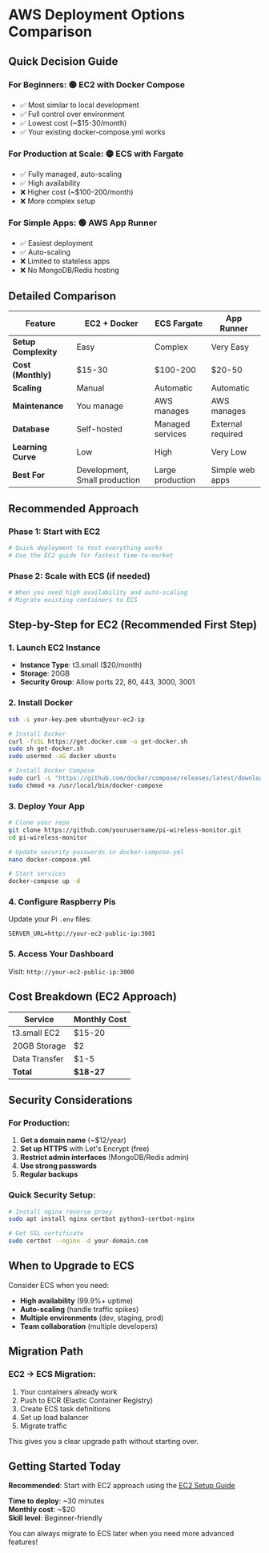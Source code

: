 # AWS Deployment Options Comparison

## Quick Decision Guide

### For Beginners: 🟢 **EC2 with Docker Compose**
- ✅ Most similar to local development
- ✅ Full control over environment  
- ✅ Lowest cost (~$15-30/month)
- ✅ Your existing docker-compose.yml works

### For Production at Scale: 🟡 **ECS with Fargate**
- ✅ Fully managed, auto-scaling
- ✅ High availability
- ❌ Higher cost (~$100-200/month)
- ❌ More complex setup

### For Simple Apps: 🟢 **AWS App Runner**
- ✅ Easiest deployment
- ✅ Auto-scaling
- ❌ Limited to stateless apps
- ❌ No MongoDB/Redis hosting

## Detailed Comparison

| Feature | EC2 + Docker | ECS Fargate | App Runner |
|---------|--------------|-------------|------------|
| **Setup Complexity** | Easy | Complex | Very Easy |
| **Cost (Monthly)** | $15-30 | $100-200 | $20-50 |
| **Scaling** | Manual | Automatic | Automatic |
| **Maintenance** | You manage | AWS manages | AWS manages |
| **Database** | Self-hosted | Managed services | External required |
| **Learning Curve** | Low | High | Very Low |
| **Best For** | Development, Small production | Large production | Simple web apps |

## Recommended Approach

### Phase 1: Start with EC2
```bash
# Quick deployment to test everything works
# Use the EC2 guide for fastest time-to-market
```

### Phase 2: Scale with ECS (if needed)
```bash
# When you need high availability and auto-scaling
# Migrate existing containers to ECS
```

## Step-by-Step for EC2 (Recommended First Step)

### 1. Launch EC2 Instance
- **Instance Type**: t3.small ($20/month)
- **Storage**: 20GB
- **Security Group**: Allow ports 22, 80, 443, 3000, 3001

### 2. Install Docker
```bash
ssh -i your-key.pem ubuntu@your-ec2-ip

# Install Docker
curl -fsSL https://get.docker.com -o get-docker.sh
sudo sh get-docker.sh
sudo usermod -aG docker ubuntu

# Install Docker Compose
sudo curl -L "https://github.com/docker/compose/releases/latest/download/docker-compose-$(uname -s)-$(uname -m)" -o /usr/local/bin/docker-compose
sudo chmod +x /usr/local/bin/docker-compose
```

### 3. Deploy Your App
```bash
# Clone your repo
git clone https://github.com/yourusername/pi-wireless-monitor.git
cd pi-wireless-monitor

# Update security passwords in docker-compose.yml
nano docker-compose.yml

# Start services
docker-compose up -d
```

### 4. Configure Raspberry Pis
Update your Pi `.env` files:
```env
SERVER_URL=http://your-ec2-public-ip:3001
```

### 5. Access Your Dashboard
Visit: `http://your-ec2-public-ip:3000`

## Cost Breakdown (EC2 Approach)

| Service | Monthly Cost |
|---------|--------------|
| t3.small EC2 | $15-20 |
| 20GB Storage | $2 |
| Data Transfer | $1-5 |
| **Total** | **$18-27** |

## Security Considerations

### For Production:
1. **Get a domain name** (~$12/year)
2. **Set up HTTPS** with Let's Encrypt (free)
3. **Restrict admin interfaces** (MongoDB/Redis admin)
4. **Use strong passwords**
5. **Regular backups**

### Quick Security Setup:
```bash
# Install nginx reverse proxy
sudo apt install nginx certbot python3-certbot-nginx

# Get SSL certificate
sudo certbot --nginx -d your-domain.com
```

## When to Upgrade to ECS

Consider ECS when you need:
- **High availability** (99.9%+ uptime)
- **Auto-scaling** (handle traffic spikes)
- **Multiple environments** (dev, staging, prod)
- **Team collaboration** (multiple developers)

## Migration Path

### EC2 → ECS Migration:
1. Your containers already work
2. Push to ECR (Elastic Container Registry)
3. Create ECS task definitions
4. Set up load balancer
5. Migrate traffic

This gives you a clear upgrade path without starting over.

## Getting Started Today

**Recommended**: Start with EC2 approach using the [EC2 Setup Guide](ec2-setup.md)

**Time to deploy**: ~30 minutes  
**Monthly cost**: ~$20  
**Skill level**: Beginner-friendly  

You can always migrate to ECS later when you need more advanced features! 